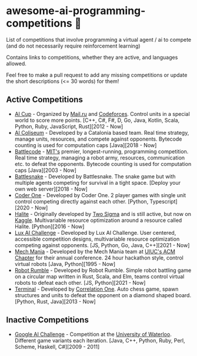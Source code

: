 # awesome-ai-programming-competitions 🤖
List of competitions that involve programming a virtual agent / ai to compete (and do not necessarily require reinforcement learning)

Contains links to competitions, whether they are active, and languages allowed. 

Feel free to make a pull request to add any missing competitions or update the short descriptions (<= 30 words) for them!

## Active Competitions
- [AI Cup](https://russianaicup.ru/) - Organized by [Mail.ru](https://mail.ru/) and [Codeforces](https://codeforces.com/). Control units in a special world to score more points. [C++, C#, F#, D, Go, Java, Kotlin, Scala, Python, Ruby, JavaScript, Rust][2012 - Now]
- [AI Coliseum](https://www.coliseum.ai/) - Developed by a Catalonia based team. Real time strategy, manage units, resources, and compete against opponents. Bytecode counting is used for computation caps [Java][2018 - Now]
- [Battlecode](https://battlecode.org/) - [MIT's](https://web.mit.edu/) premier, longest-running, programming competition. Real time strategy, managing a robot army, resources, communication etc. to defeat the opponents. Bytecode counting is used for computation caps [Java][2003 - Now]
- [Battlesnake](https://play.battlesnake.com/) - Developed by Battlesnake. The snake game but with multiple agents competing for survival in a tight space. [Deploy your own web server][2018 - Now]
- [Coder One](https://gocoder.one/) - Developed by Coder One. 2 player games with single unit control competing directly against each other. [Python, Typescript][2020 - Now]
- [Halite](http://halite.io/) - Originally developed by [Two Sigma](https://www.twosigma.com/) and is still active, but now on [Kaggle](https://kaggle.com). Multivariable resource optimization around a resource called Halite. [Python][2016 - Now]
- [Lux AI Challenge](https://lux-ai.org) - Developed by Lux AI Challenge. User centered, accessible competition designs, multivariable resource optimization competing against opponents. [JS, Python, Go, Java, C++][2021 - Now]
- [Mech Mania](https://reflectionsprojections.org/) - Developed by the Mech Mania team at [UIUC's ACM Chapter](https://acm.illinois.edu/) for their annual conference. 24 hour hackathon style, control virtual robots [Java, Python][1995 - Now]
- [Robot Rumble](https://robotrumble.org/) - Developed by Robot Rumble. Simple robot battling game on a circular map written in Rust, Scala, and Elm, teams control virtual robots to defeat each other. [JS, Python][2021 - Now]
- [Terminal](https://terminal.c1games.com/home) - Developed by [Correlation One](https://www.correlation-one.com/). Auto chess game, spawn structures and units to defeat the opponent on a diamond shaped board. [Python, Rust, Java][2013 - Now]

## Inactive Competitions

- [Google AI Challenge](https://en.wikipedia.org/wiki/AI_Challenge) - Competition at the [University of Waterloo](https://uwaterloo.ca/). Different game variants each iteration. [Java, C++, Python, Ruby, Perl, Scheme, Haskell, C#][2009 - 2011]

